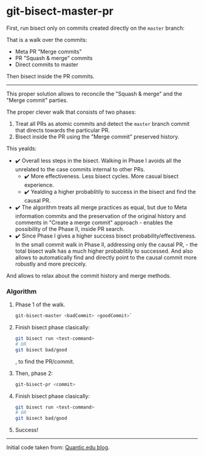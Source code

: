 # git-bisect-master-pr

First, run bisect only on commits created directly on the `master` branch:

That is a walk over the commits:
  * Meta PR "Merge commits"
  * PR "Squash & merge" commits
  * Direct commits to master
  
Then bisect inside the PR commits.

---

This proper solution allows to reconcile the "Squash & merge" and the "Merge commit" parties.

The proper clever walk that consists of two phases:
1. Treat all PRs as atomic commits and detect the `master` branch commit that directs towards the particular PR.
2. Bisect inside the PR using the "Merge commit" preserved history.

This yealds:
  * :heavy_check_mark: Overall less steps in the bisect. Walking in Phase I avoids all the unrelated to the case commits internal to other PRs.
    * :heavy_check_mark: More effectiveness. Less bisect cycles. More casual bisect experience.
    * :heavy_check_mark: Yealding a higher probablitily to success in the bisect and find the causal PR.
  * :heavy_check_mark: The algorithm treats all merge practices as equal, but due to Meta information commits and the preservation of the original history and comments in "Create a merge commit" approach - enables the possibility of the Phase II, inside PR search.
  * :heavy_check_mark: Since Phase I gives a higher success bisect probability/effectiveness. In the small commit walk in Phase II, addressing only the causal PR, - the total bisect walk has a much higher probablitily to successed. And also allows to automatically find and directly point to the causal commit more robustly and more precicely.
  
  And allows to relax about the commit history and merge methods.

### Algorithm

  1. Phase 1 of the walk.

      ```sh
      git-bisect-master <badCommit> <goodCommit>`
      ```
  
  2. Finish bisect phase clasically:

      ```sh
      git bisect run <test-command>
      # OR
      git bisect bad/good
      ```
      , to find the PR/commit.

  3. Then, phase 2:
  
      ```sh
      git-bisect-pr <commit>
      ```
  
  4. Finish bisect phase clasically:
  
      ```sh
      git bisect run <test-command>
      # OR
      git bisect bad/good
      ```

  5. Success!

---

Initial code taken from: [Quantic.edu blog](https://blog.quantic.edu/2015/02/03/git-bisect-debugging-with-feature-branches/).

